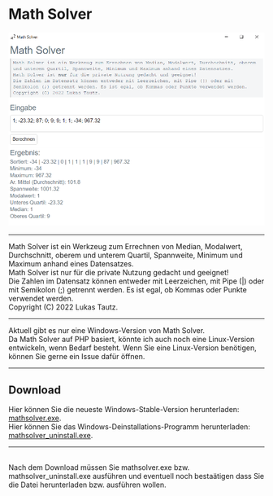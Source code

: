 # Math Solver
![Math Solver Screenshot](screenshot.png)<hr>
Math Solver ist ein Werkzeug zum Errechnen von Median, Modalwert, Durchschnitt, oberem und unterem Quartil, Spannweite, Minimum und Maximum anhand eines Datensatzes.<br>
Math Solver ist nur für die private Nutzung gedacht und geeignet!<br>
Die Zahlen im Datensatz können entweder mit Leerzeichen, mit Pipe (|) oder mit Semikolon (;) getrennt werden. Es ist egal, ob Kommas oder Punkte verwendet werden.<br>
Copyright (C) 2022 Lukas Tautz.<br>
<hr>
Aktuell gibt es nur eine Windows-Version von Math Solver.<br>
Da Math Solver auf PHP basiert, könnte ich auch noch eine Linux-Version entwickeln, wenn Bedarf besteht. Wenn Sie eine Linux-Version benötigen, können Sie gerne ein Issue dafür öffnen.<br>
<hr>

## Download
Hier können Sie die neueste Windows-Stable-Version herunterladen: [mathsolver.exe](https://github.com/lukastautz/mathsolver/releases/download/mathsolver-installer/mathsolver.exe).<br>
Hier können Sie das Windows-Deinstallations-Programm herunterladen: [mathsolver_uninstall.exe](https://github.com/lukastautz/mathsolver/releases/download/mathsolver-installer/mathsolver_uninstall.exe).
<hr><br>
Nach dem Download müssen Sie mathsolver.exe bzw. mathsolver_uninstall.exe ausführen und eventuell noch bestaätigen dass Sie die Datei herunterladen bzw. ausführen wollen.
